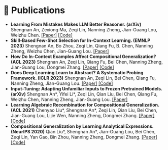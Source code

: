 
# 📝 Publications 

-	**Learning From Mistakes Makes LLM Better Reasoner. (arXiv)** Shengnan An, Zexiong Ma, Zeqi Lin, Nanning Zheng, Jian-Guang Lou, Weizhu Chen. [[Paper]](https://arxiv.org/abs/2310.20689) [[Code]](https://github.com/microsoft/LEMA/)
-	**Skill-Based Few-Shot Selection for In-Context Learning. (EMNLP 2023)** Shengnan An, Bo Zhou, Zeqi Lin, Qiang Fu, B. Chen, Nanning Zheng, Weizhu Chen, Jian-Guang Lou. [[Paper]](https://aclanthology.org/2023.emnlp-main.831/)
-	**How Do In-Context Examples Affect Compositional Generalization? (ACL 2023)** Shengnan An, Zeqi Lin, Qiang Fu, Bei Chen, Nanning Zheng, Jian-Guang Lou, Dongmei Zhang. [[Paper]](https://aclanthology.org/2023.acl-long.618/) [[Code]](https://github.com/microsoft/ContextualSP/tree/master/cofe)
-	**Does Deep Learning Learn to Abstract? A Systematic Probing Framework. (ICLR 2023)** Shengnan An, Zeqi Lin, Bei Chen, Qiang Fu, Nanning Zheng, Jian-Guang Lou. [[Paper]](https://arxiv.org/abs/2302.11978) [[Code]](https://github.com/microsoft/ContextualSP/tree/master/abstraction_probing)
-	**Input-Tuning: Adapting Unfamiliar Inputs to Frozen Pretrained Models. (arXiv)** Shengnan An\*, Yifei Li\*, Zeqi Lin, Qian Liu, Bei Chen, Qiang Fu, Weizhu Chen, Nanning Zheng, Jian-Guang Lou. [[Paper]](https://arxiv.org/abs/2203.03131)
-	**Learning Algebraic Recombination for Compositional Generalization. (ACL 2021)** Chenyao Liu\*, Shengnan An\*, Zeqi Lin, Qian Liu, Bei Chen, Jian-Guang Lou, Lijie Wen, Nanning Zheng, Dongmei Zhang. [[Paper]](https://aclanthology.org/2021.findings-acl.97/) [[Code]](https://github.com/thousfeet/LEAR?tab=readme-ov-file)
-	**Compositional Generalization by Learning Analytical Expressions. (NeurIPS 2020)** Qian Liu\*, Shengnan An\*, Jian-Guang Lou, Bei Chen, Zeqi Lin, Yan Gao, Bin Zhou, Nanning Zheng, Dongmei Zhang. [[Paper]](https://proceedings.neurips.cc/paper/2020/file/83adc9225e4deb67d7ce42d58fe5157c-Paper.pdf) [[Code]](https://github.com/microsoft/ContextualSP/tree/master/compositional_generalization)
